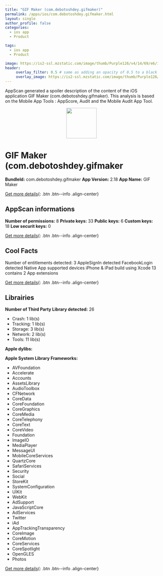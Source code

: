 ```yaml
---
title: "GIF Maker (com.debotoshdey.gifmaker)"
permalink: /apps/ios/com.debotoshdey.gifmaker.html
layout: single
author_profile: false
categories: 
  - ios app 
  - Product 

tags: 
  - ios app 
  - Product 

image: https://is2-ssl.mzstatic.com/image/thumb/Purple126/v4/14/69/e6/1469e6b7-084b-0e8a-96be-a76020804c69/AppIcon-0-0-1x_U007emarketing-0-0-0-7-0-0-sRGB-0-0-0-GLES2_U002c0-512MB-85-220-0-0.jpeg/512x512bb.jpg
header: 
     overlay_filter: 0.5 # same as adding an opacity of 0.5 to a black background
     overlay_image: https://is2-ssl.mzstatic.com/image/thumb/Purple126/v4/14/69/e6/1469e6b7-084b-0e8a-96be-a76020804c69/AppIcon-0-0-1x_U007emarketing-0-0-0-7-0-0-sRGB-0-0-0-GLES2_U002c0-512MB-85-220-0-0.jpeg/512x512bb.jpg
---
```

AppScan generated a spoiler description of the content of the iOS application GIF Maker (com.debotoshdey.gifmaker). This analysis is based on the Mobile App Tools : AppScore, Audit and the Mobile Audit App Tool.

  
  
<div style="text-align: center;"><img src="https://is2-ssl.mzstatic.com/image/thumb/Purple126/v4/14/69/e6/1469e6b7-084b-0e8a-96be-a76020804c69/AppIcon-0-0-1x_U007emarketing-0-0-0-7-0-0-sRGB-0-0-0-GLES2_U002c0-512MB-85-220-0-0.jpeg/512x512bb.jpg" width="100" height="100"></div>  
  
# GIF Maker (com.debotoshdey.gifmaker

**BundleId:** com.debotoshdey.gifmaker
**App Version:** 2.18
**App Name:** GIF Maker


[Get more details](/pricing.html){: .btn .btn--info .align-center}  
  
## AppScan informations 

**Number of permissions:** 8
**Private keys:** 33
**Public keys:** 6
**Custom keys:** 18
**Low securit keys:** 0
  
[Get more details](/pricing.html){: .btn .btn--info .align-center}

## Cool Facts

Number of entitlements detected: 3
AppleSignIn detected
FacebookLogin detected
Native App
supported devices iPhone & iPad
build using Xcode 13
contains 2 App extensions
  
[Get more details](/pricing.html){: .btn .btn--info .align-center}

## Librairies 
**Number of Third Party Library detected:** 26
- Crash: 1 lib(s)
- Tracking: 1 lib(s)
- Storage: 3 lib(s)
- Network: 2 lib(s)
- Tools: 11 lib(s)

**Apple dylibs:**


**Apple System Library Frameworks:**
- AVFoundation
- Accelerate
- Accounts
- AssetsLibrary
- AudioToolbox
- CFNetwork
- CoreData
- CoreFoundation
- CoreGraphics
- CoreMedia
- CoreTelephony
- CoreText
- CoreVideo
- Foundation
- ImageIO
- MediaPlayer
- MessageUI
- MobileCoreServices
- QuartzCore
- SafariServices
- Security
- Social
- StoreKit
- SystemConfiguration
- UIKit
- WebKit
- AdSupport
- JavaScriptCore
- AdServices
- Twitter
- iAd
- AppTrackingTransparency
- CoreImage
- CoreMotion
- CoreServices
- CoreSpotlight
- OpenGLES
- Photos


  
[Get more details](/pricing.html){: .btn .btn--info .align-center}

